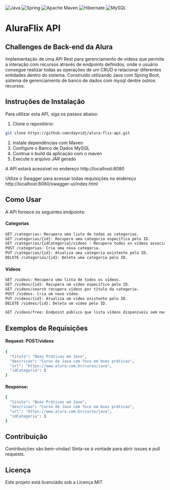 ![Java](https://img.shields.io/badge/java-%23ED8B00.svg?style=for-the-badge&logo=openjdk&logoColor=white)
![Spring](https://img.shields.io/badge/spring-%236DB33F.svg?style=for-the-badge&logo=spring&logoColor=white)
![Apache Maven](https://img.shields.io/badge/Apache%20Maven-C71A36?style=for-the-badge&logo=Apache%20Maven&logoColor=white)
![Hibernate](https://img.shields.io/badge/Hibernate-59666C?style=for-the-badge&logo=Hibernate&logoColor=white)
![MySQL](https://img.shields.io/badge/mysql-4479A1.svg?style=for-the-badge&logo=mysql&logoColor=white)

# AluraFlix API
## Challenges de Back-end da Alura
Implementação de uma API Rest para gerenciamento de vídeos que permite a interação com recursos através de endpoints definidos, onde o usuário consegue realizar todas as operações de um CRUD e relacionar diferentes entidades dentro do sistema. 
Construído utilizando Java com Spring Boot, sistema de gerenciamento de banco de dados com mysql dentre outros recursos.

## Instruções de Instalação 
Para utilizar esta API, siga os passos abaixo:

1. Clone o repositório:
```bash
git clone https://github.com/dayvidj/alura-flix-api.git
```
2. Instale dependências com Maven
3. Configure o Banco de Dados MySQL
4. Contrua o build da aplicação com o maven
5. Execute o arquivo JAR gerado

A API estará acessível no endereço http://localhost:8080

Utilize o Swagger para acessar todas requisições no endereço http://localhost:8080/swagger-ui/index.html

## Como Usar
A API fornece os seguintes endpoints:

#### Categorias
 ```bash
GET /categorias: Recupera uma lista de todas as categorias.
GET /categorias/{id}: Recupera uma categoria específica pelo ID.
GET /categorias/{idCategoria}/videos : Recupera todos os vídeos associados a uma categoria específica
POST /categorias: Cria uma nova categoria.
PUT /categorias/{id}: Atualiza uma categoria existente pelo ID.
DELETE /categorias/{id}: Deleta uma categoria pelo ID.
```
#### Vídeos
```bash
GET /videos: Recupera uma lista de todos os vídeos.  
GET /videos/{id}: Recupera um vídeo específico pelo ID.
GET /videos/search recupera vídeos por título da categoria.
POST /videos: Cria um novo vídeo.
PUT /videos/{id}: Atualiza um vídeo existente pelo ID.
DELETE /videos/{id}: Deleta um vídeo pelo ID.

GET /videos/free: Endpoint público que lista vídeos disponíveis sem necessidade de autenticação. 
```

## Exemplos de Requisições
#### Request: POST/videos
```bash
{
  "titulo": "Boas Práticas em Java",
  "descricao": "Curso de Java com foco em boas práticas",
  "url": "https://www.alura.com.br/curso/java",
  "idCategoria": 1
}
```
#### Response: 
```bash
{
  "titulo": "Boas Práticas em Java",
  "descricao": "Curso de Java com foco em boas práticas",
  "url": "https://www.alura.com.br/curso/java",
  "idCategoria": 1
}
```


## Contribuição
Contribuições são bem-vindas! Sinta-se à vontade para abrir issues e pull requests.

## Licença
Este projeto está licenciado sob a Licença MIT

